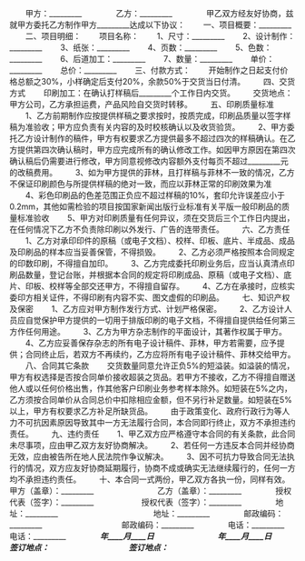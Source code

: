 
 


　　甲方：_________　　
　　乙方：_________　　
　　甲乙双方经友好协商，兹就甲方委托乙方制作甲方_________达成以下协议：
　　一、项目概要：_________
　　二、项目明细：
　　项目名称：
　　1、尺寸：_________
　　2、设计制作：_________
　　3、纸张：_________
　　4、页数：_________
　　5、色数：_________
　　6、后道加工：_________
　　7、数量：_________
　　单价：_________
　　总价：_________
　　三、付款方式：
　　开始制作之日起支付价格总额之30%，小样确定后支付20%，余款50%于交货当日付清。
　　四、交货方式
　　印刷加工：在确认打样稿后_________个工作日内交货。
　　交货地点：甲方公司，乙方承担运费，产品风险自交货时转移。
　　五、印刷质量标准
　　1、乙方前期制作应按提供样稿之要求按时，按质完成，印刷品质量以签字样稿为准验收；甲方应负责有关内容的及时校核确认以及收货验货。
　　2、甲方委托乙方设计制作的稿件，甲方有权要求乙方提供最多不超过四次的样稿确认。在乙方提供第四次确认稿时，甲方应完成所有的确认修改工作。如因甲方原因在第四次确认稿后仍需要进行修改，甲方同意视修改内容额外支付每页不超过_________元的改稿费用。
　　3、如为甲方提供的菲林，且打样稿与菲林不一致的情况，乙方不保证印刷颜色与所提供样稿的绝对一致，而应以菲林正常的印刷效果为准
　　4、彩色印刷品的色差范围正负应不超过样稿的10%，套印允许误差应小于0.2mm，其他如需检验的项目按国家新闻出版行业标准有关平版一般印刷品的质量标准验收
　　5、甲方对印刷质量有任何异议，须在交货后三个工作日内提出，在任何情况下乙方不负责除印刷以外发行、广告的连带责任。
　　六、乙方责任
　　1、乙方对承印印件的原稿（或电子文档）、校样、印板、底片、半成品、成品及印刷品的样本应当妥善保管，不得损毁。
　　2、乙方必须严格按照本合同规定的印数印刷，不得擅自加印。
　　3、乙方完成委托印刷业务后，应当认真清点印刷品数量，登记台账，并根据本合同的规定将印刷成品、原稿（或电子文档）、底片、印板、校样等全部交还甲方，不得擅自留存。
　　4、乙方在承接时，应核实委印方相关证件，不得印刷有内容不实、图文虚假的印刷品。
　　七、知识产权及保密
　　1、乙方应对甲方制作发行方式、计划严格保密。
　　2、乙方设计人员应自觉保护甲方提供的一切用于排版印刷的电子文档，不得擅自提供给任何第三方作任何用途。
　　3、乙方为甲方杂志制作的平面设计，其著作权属于甲方。
　　4、乙方应妥善保存杂志的所有电子设计稿件、菲林，甲方若需要，应予提供；合同终止后，若双方不再续约，乙方应将所有电子设计稿件、菲林交给甲方。
　　八、合同其它条款
　　交货数量同意允许正负5%的短溢装。如溢装的情况，甲方有权选择是否按合同单价接收超装之货品。若甲方不接收，乙方不得擅自赠送他人或以任何价格出售，作其他客户印刷业务参考样本除外。如短装在5%之内，乙方须按合同单价从合同总价中扣除相应金额，但不另行补足数量。如短装在5%以上，甲方有权要求乙方补足所缺货品。
　　由于政策变化、政府行政行为等人力不可抗因素原因导致其中一方无法履行合同，本合同即行终止，双方不承担违约责任。
　　九、违约责任
　　1、甲乙双方应严格遵守本合同的有关条款，此合同未尽事项，应由甲乙双方友好协商解决。
　　2、若任何一方违反本合同并经协商无效，应由被告所在地人民法院作争议解决。
　　3、因不可抗力导致合同无法执行的情况，双方应友好协商延期履行，协商不成或确实无法继续履行的，任何一方均不承担违约责任。
　　十、本合同一式两份，甲乙双方各执一份，同样有效。　
　　　
　　甲方（盖章）：_________　　　　　　　　乙方（盖章）：_________　　
　　授权代表（签字）：_________　　　　　　授权代表（签字）：_________　　
　　地址：_________　　　　　　　　　　　　地址：_________　　
　　邮政编码：_________　　　　　　　　　　邮政编码：_________　　
　　电话：_________　　　　　　　　　　　　电话：_________　　
　　_________年____月____日　　　　　　　　_________年____月____日　　
　　签订地点：_________　　　　　　　　　　签订地点：_________
 


 

 
 
 
 
 
  


  
 

  


  


  
 
 
 
 

